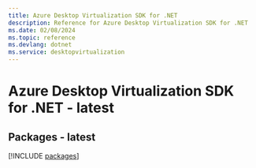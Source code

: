 ```yaml
---
title: Azure Desktop Virtualization SDK for .NET
description: Reference for Azure Desktop Virtualization SDK for .NET
ms.date: 02/08/2024
ms.topic: reference
ms.devlang: dotnet
ms.service: desktopvirtualization
---
```

# Azure Desktop Virtualization SDK for .NET - latest
## Packages - latest
[!INCLUDE [packages](desktop-virtualization-index.md)]